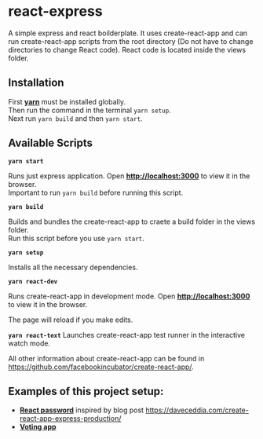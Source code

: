 # react-express

A simple express and react boilderplate. It uses create-react-app and can run create-react-app scripts from the root directory (Do not have to change directories to change React code). React code is located inside the views folder.

## Installation
First [**yarn**](https://yarnpkg.com/en/) must be installed globally. </br>
Then run the command in the terminal `yarn setup`. </br>
Next run `yarn build` and then `yarn start`.

## Available Scripts
**`yarn start`**

Runs just express application. Open [**http://localhost:3000**](http://localhost:3000) to view it in the browser. </br>
Important to run `yarn build` before running this script.

**`yarn build`**

Builds and bundles the create-react-app to craete a build folder in the views folder. </br>
Run this script before you use `yarn start`.

**`yarn setup`**

Installs all the necessary dependencies. 

**`yarn react-dev`**

Runs create-react-app in development mode. Open [**http://localhost:3000**](http://localhost:3000) to view it in the browser.

The page will reload if you make edits.

**`yarn react-text`**
Launches create-react-app test runner in the interactive watch mode.

All other information about create-react-app can be found in https://github.com/facebookincubator/create-react-app/.

## Examples of this project setup:
* [**React password**](https://github.com/Li-Victor/react-password) inspired by blog post https://daveceddia.com/create-react-app-express-production/
* [**Voting app**](https://github.com/Li-Victor/lets-vote)
